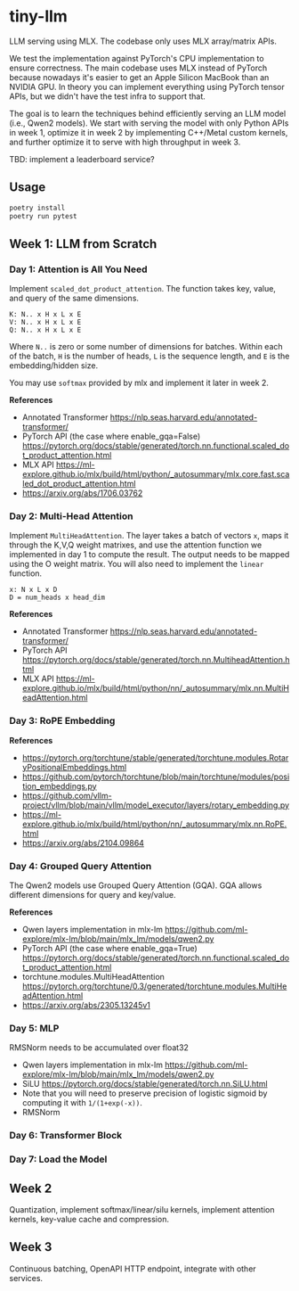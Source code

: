 # tiny-llm

LLM serving using MLX. The codebase only uses MLX array/matrix APIs.

We test the implementation against PyTorch's CPU implementation to ensure correctness. The main codebase uses MLX
instead of PyTorch because nowadays it's easier to get an Apple Silicon MacBook than an NVIDIA GPU. In theory you can
implement everything using PyTorch tensor APIs, but we didn't have the test infra to support that.

The goal is to learn the techniques behind efficiently serving an LLM model (i.e., Qwen2 models). We start with serving
the model with only Python APIs in week 1, optimize it in week 2 by implementing C++/Metal custom kernels, and further
optimize it to serve with high throughput in week 3.

TBD: implement a leaderboard service?

## Usage

```bash
poetry install
poetry run pytest
```

## Week 1: LLM from Scratch

### Day 1: Attention is All You Need

Implement `scaled_dot_product_attention`. The function takes key, value, and query of the same dimensions.

```
K: N.. x H x L x E
V: N.. x H x L x E
Q: N.. x H x L x E
```

Where `N..` is zero or some number of dimensions for batches. Within each of the batch, `H` is the number of heads,
`L` is the sequence length, and `E` is the embedding/hidden size.

You may use `softmax` provided by mlx and implement it later in week 2.

**References**

* Annotated Transformer https://nlp.seas.harvard.edu/annotated-transformer/
* PyTorch API (the case where enable_gqa=False) https://pytorch.org/docs/stable/generated/torch.nn.functional.scaled_dot_product_attention.html
* MLX API https://ml-explore.github.io/mlx/build/html/python/_autosummary/mlx.core.fast.scaled_dot_product_attention.html
* https://arxiv.org/abs/1706.03762

### Day 2: Multi-Head Attention

Implement `MultiHeadAttention`. The layer takes a batch of vectors `x`, maps it through the K,V,Q weight matrixes, and
use the attention function we implemented in day 1 to compute the result. The output needs to be mapped using the O
weight matrix. You will also need to implement the `linear` function.

```
x: N x L x D
D = num_heads x head_dim
```

**References**

* Annotated Transformer https://nlp.seas.harvard.edu/annotated-transformer/
* PyTorch API https://pytorch.org/docs/stable/generated/torch.nn.MultiheadAttention.html
* MLX API https://ml-explore.github.io/mlx/build/html/python/nn/_autosummary/mlx.nn.MultiHeadAttention.html

### Day 3: RoPE Embedding

**References**

* https://pytorch.org/torchtune/stable/generated/torchtune.modules.RotaryPositionalEmbeddings.html
* https://github.com/pytorch/torchtune/blob/main/torchtune/modules/position_embeddings.py
* https://github.com/vllm-project/vllm/blob/main/vllm/model_executor/layers/rotary_embedding.py
* https://ml-explore.github.io/mlx/build/html/python/nn/_autosummary/mlx.nn.RoPE.html
* https://arxiv.org/abs/2104.09864

### Day 4: Grouped Query Attention

The Qwen2 models use Grouped Query Attention (GQA). GQA allows different dimensions for query and key/value.

**References**

* Qwen layers implementation in mlx-lm https://github.com/ml-explore/mlx-lm/blob/main/mlx_lm/models/qwen2.py
* PyTorch API (the case where enable_gqa=True) https://pytorch.org/docs/stable/generated/torch.nn.functional.scaled_dot_product_attention.html
* torchtune.modules.MultiHeadAttention https://pytorch.org/torchtune/0.3/generated/torchtune.modules.MultiHeadAttention.html
* https://arxiv.org/abs/2305.13245v1

### Day 5: MLP

RMSNorm needs to be accumulated over float32

* Qwen layers implementation in mlx-lm https://github.com/ml-explore/mlx-lm/blob/main/mlx_lm/models/qwen2.py
* SiLU https://pytorch.org/docs/stable/generated/torch.nn.SiLU.html
* Note that you will need to preserve precision of logistic sigmoid by computing it with `1/(1+exp(-x))`.
* RMSNorm

### Day 6: Transformer Block



### Day 7: Load the Model

## Week 2

Quantization, implement softmax/linear/silu kernels, implement attention kernels, key-value cache and compression.

## Week 3

Continuous batching, OpenAPI HTTP endpoint, integrate with other services.
